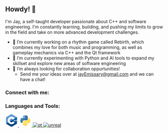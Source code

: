## Howdy! 👋
I'm Jay, a self-taught developer passionate about C++ and software engineering. I'm constantly learning, building, and pushing my limits to grow in the field and take on more advanced development challenges.
- 🔭 I’m currently working on a rhythm game called Rebirth, which combines my love for both music and programming, as well as gameplay mechanics via C++ and the Qt framework
- 🌱 I’m currently experimenting with Python and AI tools to expand my skillset and explore new areas of software engineering
- 🤔 I’m always looking for collaboration oppurtunities!
  - Send me your ideas over at jayEmissary@gmail.com and we can have a chat! 

<h3 align="left">Connect with me:</h3>
<p align="left">
</p>

<h3 align="left">Languages and Tools:</h3>
<p align="left"> <a href="https://www.w3schools.com/cpp/" target="_blank" rel="noreferrer"> <img src="https://raw.githubusercontent.com/devicons/devicon/master/icons/cplusplus/cplusplus-original.svg" alt="cplusplus" width="40" height="40"/> </a> <a href="https://www.python.org" target="_blank" rel="noreferrer"> <img src="https://raw.githubusercontent.com/devicons/devicon/master/icons/python/python-original.svg" alt="python" width="40" height="40"/> </a> <a href="https://www.qt.io/" target="_blank" rel="noreferrer"> <img src="https://upload.wikimedia.org/wikipedia/commons/0/0b/Qt_logo_2016.svg" alt="qt" width="40" height="40"/> </a> <a href="https://unrealengine.com/" target="_blank" rel="noreferrer"> <img src="https://raw.githubusercontent.com/kenangundogan/fontisto/036b7eca71aab1bef8e6a0518f7329f13ed62f6b/icons/svg/brand/unreal-engine.svg" alt="unreal" width="40" height="40"/> </a> </p>
